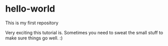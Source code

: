 # hello-world
This is my first repository

Very exciting this tutorial is.
Sometimes you need to sweat the small stuff to make sure things go well.
:)
